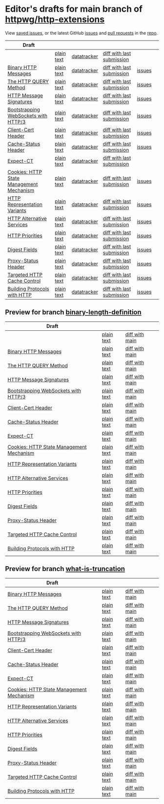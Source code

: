 # Editor's drafts for main branch of [httpwg/http-extensions](https://github.com/httpwg/http-extensions)

View [saved issues](issues.html), or the latest GitHub [issues](https://github.com/httpwg/http-extensions/issues) and [pull requests](https://github.com/httpwg/http-extensions/pulls) in the [repo](https://github.com/httpwg/http-extensions).

| Draft |     |     |     |     |     |
| ----- | --- | --- | --- | --- | --- |
| [](./draft-ietf-httpbis-retrofit.html) | [plain text](./draft-ietf-httpbis-retrofit.txt) | [datatracker](https://datatracker.ietf.org/doc/draft-ietf-httpbis-retrofit) | [diff with last submission](https://www.ietf.org/rfcdiff?url1=draft-ietf-httpbis-retrofit&amp;url2=https://httpwg.github.io/http-extensions/draft-ietf-httpbis-retrofit.txt) |  |
| [Binary HTTP Messages](./draft-ietf-httpbis-binary-message.html) | [plain text](./draft-ietf-httpbis-binary-message.txt) | [datatracker](https://datatracker.ietf.org/doc/draft-ietf-httpbis-binary-message) | [diff with last submission](https://www.ietf.org/rfcdiff?url1=draft-ietf-httpbis-binary-message&amp;url2=https://httpwg.github.io/http-extensions/draft-ietf-httpbis-binary-message.txt) | [issues](https://github.com/httpwg/http-extensions/labels/binary-messages) |
| [The HTTP QUERY Method](./draft-ietf-httpbis-safe-method-w-body.html) | [plain text](./draft-ietf-httpbis-safe-method-w-body.txt) | [datatracker](https://datatracker.ietf.org/doc/draft-ietf-httpbis-safe-method-w-body) | [diff with last submission](https://www.ietf.org/rfcdiff?url1=draft-ietf-httpbis-safe-method-w-body&amp;url2=https://httpwg.github.io/http-extensions/draft-ietf-httpbis-safe-method-w-body.txt) | [issues](https://github.com/httpwg/http-extensions/labels/safe-method-w-body) |
| [HTTP Message Signatures](./draft-ietf-httpbis-message-signatures.html) | [plain text](./draft-ietf-httpbis-message-signatures.txt) | [datatracker](https://datatracker.ietf.org/doc/draft-ietf-httpbis-message-signatures) | [diff with last submission](https://www.ietf.org/rfcdiff?url1=draft-ietf-httpbis-message-signatures&amp;url2=https://httpwg.github.io/http-extensions/draft-ietf-httpbis-message-signatures.txt) | [issues](https://github.com/httpwg/http-extensions/labels/signatures) |
| [Bootstrapping WebSockets with HTTP/3](./draft-ietf-httpbis-h3-websockets.html) | [plain text](./draft-ietf-httpbis-h3-websockets.txt) | [datatracker](https://datatracker.ietf.org/doc/draft-ietf-httpbis-h3-websockets) | [diff with last submission](https://www.ietf.org/rfcdiff?url1=draft-ietf-httpbis-h3-websockets&amp;url2=https://httpwg.github.io/http-extensions/draft-ietf-httpbis-h3-websockets.txt) | [issues](https://github.com/httpwg/http-extensions/labels/h3-websockets) |
| [Client-Cert Header](./draft-ietf-httpbis-client-cert-field.html) | [plain text](./draft-ietf-httpbis-client-cert-field.txt) | [datatracker](https://datatracker.ietf.org/doc/draft-ietf-httpbis-client-cert-field) | [diff with last submission](https://www.ietf.org/rfcdiff?url1=draft-ietf-httpbis-client-cert-field&amp;url2=https://httpwg.github.io/http-extensions/draft-ietf-httpbis-client-cert-field.txt) | [issues](https://github.com/httpwg/http-extensions/labels/client-cert-field) |
| [Cache-Status Header](./draft-ietf-httpbis-cache-header.html) | [plain text](./draft-ietf-httpbis-cache-header.txt) | [datatracker](https://datatracker.ietf.org/doc/draft-ietf-httpbis-cache-header) | [diff with last submission](https://www.ietf.org/rfcdiff?url1=draft-ietf-httpbis-cache-header&amp;url2=https://httpwg.github.io/http-extensions/draft-ietf-httpbis-cache-header.txt) | [issues](https://github.com/httpwg/http-extensions/labels/cache-header) |
| [Expect-CT](./draft-ietf-httpbis-expect-ct.html) | [plain text](./draft-ietf-httpbis-expect-ct.txt) | [datatracker](https://datatracker.ietf.org/doc/draft-ietf-httpbis-expect-ct) | [diff with last submission](https://www.ietf.org/rfcdiff?url1=draft-ietf-httpbis-expect-ct&amp;url2=https://httpwg.github.io/http-extensions/draft-ietf-httpbis-expect-ct.txt) |  |
| [Cookies: HTTP State Management Mechanism](./draft-ietf-httpbis-rfc6265bis.html) | [plain text](./draft-ietf-httpbis-rfc6265bis.txt) | [datatracker](https://datatracker.ietf.org/doc/draft-ietf-httpbis-rfc6265bis) | [diff with last submission](https://www.ietf.org/rfcdiff?url1=draft-ietf-httpbis-rfc6265bis&amp;url2=https://httpwg.github.io/http-extensions/draft-ietf-httpbis-rfc6265bis.txt) | [issues](https://github.com/httpwg/http-extensions/labels/6265bis) |
| [HTTP Representation Variants](./draft-ietf-httpbis-variants.html) | [plain text](./draft-ietf-httpbis-variants.txt) | [datatracker](https://datatracker.ietf.org/doc/draft-ietf-httpbis-variants) | [diff with last submission](https://www.ietf.org/rfcdiff?url1=draft-ietf-httpbis-variants&amp;url2=https://httpwg.github.io/http-extensions/draft-ietf-httpbis-variants.txt) | [issues](https://github.com/httpwg/http-extensions/labels/variants) |
| [HTTP Alternative Services](./draft-ietf-httpbis-rfc7838bis.html) | [plain text](./draft-ietf-httpbis-rfc7838bis.txt) | [datatracker](https://datatracker.ietf.org/doc/draft-ietf-httpbis-rfc7838bis) | [diff with last submission](https://www.ietf.org/rfcdiff?url1=draft-ietf-httpbis-rfc7838bis&amp;url2=https://httpwg.github.io/http-extensions/draft-ietf-httpbis-rfc7838bis.txt) | [issues](https://github.com/httpwg/http-extensions/labels/alt-svc) |
| [HTTP Priorities](./draft-ietf-httpbis-priority.html) | [plain text](./draft-ietf-httpbis-priority.txt) | [datatracker](https://datatracker.ietf.org/doc/draft-ietf-httpbis-priority) | [diff with last submission](https://www.ietf.org/rfcdiff?url1=draft-ietf-httpbis-priority&amp;url2=https://httpwg.github.io/http-extensions/draft-ietf-httpbis-priority.txt) | [issues](https://github.com/httpwg/http-extensions/labels/priorities) |
| [Digest Fields](./draft-ietf-httpbis-digest-headers.html) | [plain text](./draft-ietf-httpbis-digest-headers.txt) | [datatracker](https://datatracker.ietf.org/doc/draft-ietf-httpbis-digest-headers) | [diff with last submission](https://www.ietf.org/rfcdiff?url1=draft-ietf-httpbis-digest-headers&amp;url2=https://httpwg.github.io/http-extensions/draft-ietf-httpbis-digest-headers.txt) | [issues](https://github.com/httpwg/http-extensions/labels/digest-headers) |
| [Proxy-Status Header](./draft-ietf-httpbis-proxy-status.html) | [plain text](./draft-ietf-httpbis-proxy-status.txt) | [datatracker](https://datatracker.ietf.org/doc/draft-ietf-httpbis-proxy-status) | [diff with last submission](https://www.ietf.org/rfcdiff?url1=draft-ietf-httpbis-proxy-status&amp;url2=https://httpwg.github.io/http-extensions/draft-ietf-httpbis-proxy-status.txt) | [issues](https://github.com/httpwg/http-extensions/labels/proxy-status) |
| [Targeted HTTP Cache Control](./draft-ietf-httpbis-targeted-cache-control.html) | [plain text](./draft-ietf-httpbis-targeted-cache-control.txt) | [datatracker](https://datatracker.ietf.org/doc/draft-ietf-httpbis-targeted-cache-control) | [diff with last submission](https://www.ietf.org/rfcdiff?url1=draft-ietf-httpbis-targeted-cache-control&amp;url2=https://httpwg.github.io/http-extensions/draft-ietf-httpbis-targeted-cache-control.txt) | [issues](https://github.com/httpwg/http-extensions/labels/targeted-cc) |
| [Building Protocols with HTTP](./draft-ietf-httpbis-bcp56bis.html) | [plain text](./draft-ietf-httpbis-bcp56bis.txt) | [datatracker](https://datatracker.ietf.org/doc/draft-ietf-httpbis-bcp56bis) | [diff with last submission](https://www.ietf.org/rfcdiff?url1=draft-ietf-httpbis-bcp56bis&amp;url2=https://httpwg.github.io/http-extensions/draft-ietf-httpbis-bcp56bis.txt) | [issues](https://github.com/httpwg/http-extensions/labels/bcp56bis) |

## Preview for branch [binary-length-definition](binary-length-definition)

| Draft |     |     |     |
| ----- | --- | --- | --- |
| [](binary-length-definition/draft-ietf-httpbis-retrofit.html) | [plain text](binary-length-definition/draft-ietf-httpbis-retrofit.txt) | [diff with main](https://www.ietf.org/rfcdiff?url1=https://httpwg.github.io/http-extensions/draft-ietf-httpbis-retrofit.txt&amp;url2=https://httpwg.github.io/http-extensions/binary-length-definition/draft-ietf-httpbis-retrofit.txt) |
| [Binary HTTP Messages](binary-length-definition/draft-ietf-httpbis-binary-message.html) | [plain text](binary-length-definition/draft-ietf-httpbis-binary-message.txt) | [diff with main](https://www.ietf.org/rfcdiff?url1=https://httpwg.github.io/http-extensions/draft-ietf-httpbis-binary-message.txt&amp;url2=https://httpwg.github.io/http-extensions/binary-length-definition/draft-ietf-httpbis-binary-message.txt) |
| [The HTTP QUERY Method](binary-length-definition/draft-ietf-httpbis-safe-method-w-body.html) | [plain text](binary-length-definition/draft-ietf-httpbis-safe-method-w-body.txt) | [diff with main](https://www.ietf.org/rfcdiff?url1=https://httpwg.github.io/http-extensions/draft-ietf-httpbis-safe-method-w-body.txt&amp;url2=https://httpwg.github.io/http-extensions/binary-length-definition/draft-ietf-httpbis-safe-method-w-body.txt) |
| [HTTP Message Signatures](binary-length-definition/draft-ietf-httpbis-message-signatures.html) | [plain text](binary-length-definition/draft-ietf-httpbis-message-signatures.txt) | [diff with main](https://www.ietf.org/rfcdiff?url1=https://httpwg.github.io/http-extensions/draft-ietf-httpbis-message-signatures.txt&amp;url2=https://httpwg.github.io/http-extensions/binary-length-definition/draft-ietf-httpbis-message-signatures.txt) |
| [Bootstrapping WebSockets with HTTP/3](binary-length-definition/draft-ietf-httpbis-h3-websockets.html) | [plain text](binary-length-definition/draft-ietf-httpbis-h3-websockets.txt) | [diff with main](https://www.ietf.org/rfcdiff?url1=https://httpwg.github.io/http-extensions/draft-ietf-httpbis-h3-websockets.txt&amp;url2=https://httpwg.github.io/http-extensions/binary-length-definition/draft-ietf-httpbis-h3-websockets.txt) |
| [Client-Cert Header](binary-length-definition/draft-ietf-httpbis-client-cert-field.html) | [plain text](binary-length-definition/draft-ietf-httpbis-client-cert-field.txt) | [diff with main](https://www.ietf.org/rfcdiff?url1=https://httpwg.github.io/http-extensions/draft-ietf-httpbis-client-cert-field.txt&amp;url2=https://httpwg.github.io/http-extensions/binary-length-definition/draft-ietf-httpbis-client-cert-field.txt) |
| [Cache-Status Header](binary-length-definition/draft-ietf-httpbis-cache-header.html) | [plain text](binary-length-definition/draft-ietf-httpbis-cache-header.txt) | [diff with main](https://www.ietf.org/rfcdiff?url1=https://httpwg.github.io/http-extensions/draft-ietf-httpbis-cache-header.txt&amp;url2=https://httpwg.github.io/http-extensions/binary-length-definition/draft-ietf-httpbis-cache-header.txt) |
| [Expect-CT](binary-length-definition/draft-ietf-httpbis-expect-ct.html) | [plain text](binary-length-definition/draft-ietf-httpbis-expect-ct.txt) | [diff with main](https://www.ietf.org/rfcdiff?url1=https://httpwg.github.io/http-extensions/draft-ietf-httpbis-expect-ct.txt&amp;url2=https://httpwg.github.io/http-extensions/binary-length-definition/draft-ietf-httpbis-expect-ct.txt) |
| [Cookies: HTTP State Management Mechanism](binary-length-definition/draft-ietf-httpbis-rfc6265bis.html) | [plain text](binary-length-definition/draft-ietf-httpbis-rfc6265bis.txt) | [diff with main](https://www.ietf.org/rfcdiff?url1=https://httpwg.github.io/http-extensions/draft-ietf-httpbis-rfc6265bis.txt&amp;url2=https://httpwg.github.io/http-extensions/binary-length-definition/draft-ietf-httpbis-rfc6265bis.txt) |
| [HTTP Representation Variants](binary-length-definition/draft-ietf-httpbis-variants.html) | [plain text](binary-length-definition/draft-ietf-httpbis-variants.txt) | [diff with main](https://www.ietf.org/rfcdiff?url1=https://httpwg.github.io/http-extensions/draft-ietf-httpbis-variants.txt&amp;url2=https://httpwg.github.io/http-extensions/binary-length-definition/draft-ietf-httpbis-variants.txt) |
| [HTTP Alternative Services](binary-length-definition/draft-ietf-httpbis-rfc7838bis.html) | [plain text](binary-length-definition/draft-ietf-httpbis-rfc7838bis.txt) | [diff with main](https://www.ietf.org/rfcdiff?url1=https://httpwg.github.io/http-extensions/draft-ietf-httpbis-rfc7838bis.txt&amp;url2=https://httpwg.github.io/http-extensions/binary-length-definition/draft-ietf-httpbis-rfc7838bis.txt) |
| [HTTP Priorities](binary-length-definition/draft-ietf-httpbis-priority.html) | [plain text](binary-length-definition/draft-ietf-httpbis-priority.txt) | [diff with main](https://www.ietf.org/rfcdiff?url1=https://httpwg.github.io/http-extensions/draft-ietf-httpbis-priority.txt&amp;url2=https://httpwg.github.io/http-extensions/binary-length-definition/draft-ietf-httpbis-priority.txt) |
| [Digest Fields](binary-length-definition/draft-ietf-httpbis-digest-headers.html) | [plain text](binary-length-definition/draft-ietf-httpbis-digest-headers.txt) | [diff with main](https://www.ietf.org/rfcdiff?url1=https://httpwg.github.io/http-extensions/draft-ietf-httpbis-digest-headers.txt&amp;url2=https://httpwg.github.io/http-extensions/binary-length-definition/draft-ietf-httpbis-digest-headers.txt) |
| [Proxy-Status Header](binary-length-definition/draft-ietf-httpbis-proxy-status.html) | [plain text](binary-length-definition/draft-ietf-httpbis-proxy-status.txt) | [diff with main](https://www.ietf.org/rfcdiff?url1=https://httpwg.github.io/http-extensions/draft-ietf-httpbis-proxy-status.txt&amp;url2=https://httpwg.github.io/http-extensions/binary-length-definition/draft-ietf-httpbis-proxy-status.txt) |
| [Targeted HTTP Cache Control](binary-length-definition/draft-ietf-httpbis-targeted-cache-control.html) | [plain text](binary-length-definition/draft-ietf-httpbis-targeted-cache-control.txt) | [diff with main](https://www.ietf.org/rfcdiff?url1=https://httpwg.github.io/http-extensions/draft-ietf-httpbis-targeted-cache-control.txt&amp;url2=https://httpwg.github.io/http-extensions/binary-length-definition/draft-ietf-httpbis-targeted-cache-control.txt) |
| [Building Protocols with HTTP](binary-length-definition/draft-ietf-httpbis-bcp56bis.html) | [plain text](binary-length-definition/draft-ietf-httpbis-bcp56bis.txt) | [diff with main](https://www.ietf.org/rfcdiff?url1=https://httpwg.github.io/http-extensions/draft-ietf-httpbis-bcp56bis.txt&amp;url2=https://httpwg.github.io/http-extensions/binary-length-definition/draft-ietf-httpbis-bcp56bis.txt) |

## Preview for branch [what-is-truncation](what-is-truncation)

| Draft |     |     |     |
| ----- | --- | --- | --- |
| [Binary HTTP Messages](what-is-truncation/draft-ietf-httpbis-binary-message.html) | [plain text](what-is-truncation/draft-ietf-httpbis-binary-message.txt) | [diff with main](https://www.ietf.org/rfcdiff?url1=https://httpwg.github.io/http-extensions/draft-ietf-httpbis-binary-message.txt&amp;url2=https://httpwg.github.io/http-extensions/what-is-truncation/draft-ietf-httpbis-binary-message.txt) |
| [The HTTP QUERY Method](what-is-truncation/draft-ietf-httpbis-safe-method-w-body.html) | [plain text](what-is-truncation/draft-ietf-httpbis-safe-method-w-body.txt) | [diff with main](https://www.ietf.org/rfcdiff?url1=https://httpwg.github.io/http-extensions/draft-ietf-httpbis-safe-method-w-body.txt&amp;url2=https://httpwg.github.io/http-extensions/what-is-truncation/draft-ietf-httpbis-safe-method-w-body.txt) |
| [HTTP Message Signatures](what-is-truncation/draft-ietf-httpbis-message-signatures.html) | [plain text](what-is-truncation/draft-ietf-httpbis-message-signatures.txt) | [diff with main](https://www.ietf.org/rfcdiff?url1=https://httpwg.github.io/http-extensions/draft-ietf-httpbis-message-signatures.txt&amp;url2=https://httpwg.github.io/http-extensions/what-is-truncation/draft-ietf-httpbis-message-signatures.txt) |
| [Bootstrapping WebSockets with HTTP/3](what-is-truncation/draft-ietf-httpbis-h3-websockets.html) | [plain text](what-is-truncation/draft-ietf-httpbis-h3-websockets.txt) | [diff with main](https://www.ietf.org/rfcdiff?url1=https://httpwg.github.io/http-extensions/draft-ietf-httpbis-h3-websockets.txt&amp;url2=https://httpwg.github.io/http-extensions/what-is-truncation/draft-ietf-httpbis-h3-websockets.txt) |
| [Client-Cert Header](what-is-truncation/draft-ietf-httpbis-client-cert-field.html) | [plain text](what-is-truncation/draft-ietf-httpbis-client-cert-field.txt) | [diff with main](https://www.ietf.org/rfcdiff?url1=https://httpwg.github.io/http-extensions/draft-ietf-httpbis-client-cert-field.txt&amp;url2=https://httpwg.github.io/http-extensions/what-is-truncation/draft-ietf-httpbis-client-cert-field.txt) |
| [Cache-Status Header](what-is-truncation/draft-ietf-httpbis-cache-header.html) | [plain text](what-is-truncation/draft-ietf-httpbis-cache-header.txt) | [diff with main](https://www.ietf.org/rfcdiff?url1=https://httpwg.github.io/http-extensions/draft-ietf-httpbis-cache-header.txt&amp;url2=https://httpwg.github.io/http-extensions/what-is-truncation/draft-ietf-httpbis-cache-header.txt) |
| [Expect-CT](what-is-truncation/draft-ietf-httpbis-expect-ct.html) | [plain text](what-is-truncation/draft-ietf-httpbis-expect-ct.txt) | [diff with main](https://www.ietf.org/rfcdiff?url1=https://httpwg.github.io/http-extensions/draft-ietf-httpbis-expect-ct.txt&amp;url2=https://httpwg.github.io/http-extensions/what-is-truncation/draft-ietf-httpbis-expect-ct.txt) |
| [Cookies: HTTP State Management Mechanism](what-is-truncation/draft-ietf-httpbis-rfc6265bis.html) | [plain text](what-is-truncation/draft-ietf-httpbis-rfc6265bis.txt) | [diff with main](https://www.ietf.org/rfcdiff?url1=https://httpwg.github.io/http-extensions/draft-ietf-httpbis-rfc6265bis.txt&amp;url2=https://httpwg.github.io/http-extensions/what-is-truncation/draft-ietf-httpbis-rfc6265bis.txt) |
| [HTTP Representation Variants](what-is-truncation/draft-ietf-httpbis-variants.html) | [plain text](what-is-truncation/draft-ietf-httpbis-variants.txt) | [diff with main](https://www.ietf.org/rfcdiff?url1=https://httpwg.github.io/http-extensions/draft-ietf-httpbis-variants.txt&amp;url2=https://httpwg.github.io/http-extensions/what-is-truncation/draft-ietf-httpbis-variants.txt) |
| [HTTP Alternative Services](what-is-truncation/draft-ietf-httpbis-rfc7838bis.html) | [plain text](what-is-truncation/draft-ietf-httpbis-rfc7838bis.txt) | [diff with main](https://www.ietf.org/rfcdiff?url1=https://httpwg.github.io/http-extensions/draft-ietf-httpbis-rfc7838bis.txt&amp;url2=https://httpwg.github.io/http-extensions/what-is-truncation/draft-ietf-httpbis-rfc7838bis.txt) |
| [HTTP Priorities](what-is-truncation/draft-ietf-httpbis-priority.html) | [plain text](what-is-truncation/draft-ietf-httpbis-priority.txt) | [diff with main](https://www.ietf.org/rfcdiff?url1=https://httpwg.github.io/http-extensions/draft-ietf-httpbis-priority.txt&amp;url2=https://httpwg.github.io/http-extensions/what-is-truncation/draft-ietf-httpbis-priority.txt) |
| [Digest Fields](what-is-truncation/draft-ietf-httpbis-digest-headers.html) | [plain text](what-is-truncation/draft-ietf-httpbis-digest-headers.txt) | [diff with main](https://www.ietf.org/rfcdiff?url1=https://httpwg.github.io/http-extensions/draft-ietf-httpbis-digest-headers.txt&amp;url2=https://httpwg.github.io/http-extensions/what-is-truncation/draft-ietf-httpbis-digest-headers.txt) |
| [Proxy-Status Header](what-is-truncation/draft-ietf-httpbis-proxy-status.html) | [plain text](what-is-truncation/draft-ietf-httpbis-proxy-status.txt) | [diff with main](https://www.ietf.org/rfcdiff?url1=https://httpwg.github.io/http-extensions/draft-ietf-httpbis-proxy-status.txt&amp;url2=https://httpwg.github.io/http-extensions/what-is-truncation/draft-ietf-httpbis-proxy-status.txt) |
| [Targeted HTTP Cache Control](what-is-truncation/draft-ietf-httpbis-targeted-cache-control.html) | [plain text](what-is-truncation/draft-ietf-httpbis-targeted-cache-control.txt) | [diff with main](https://www.ietf.org/rfcdiff?url1=https://httpwg.github.io/http-extensions/draft-ietf-httpbis-targeted-cache-control.txt&amp;url2=https://httpwg.github.io/http-extensions/what-is-truncation/draft-ietf-httpbis-targeted-cache-control.txt) |
| [Building Protocols with HTTP](what-is-truncation/draft-ietf-httpbis-bcp56bis.html) | [plain text](what-is-truncation/draft-ietf-httpbis-bcp56bis.txt) | [diff with main](https://www.ietf.org/rfcdiff?url1=https://httpwg.github.io/http-extensions/draft-ietf-httpbis-bcp56bis.txt&amp;url2=https://httpwg.github.io/http-extensions/what-is-truncation/draft-ietf-httpbis-bcp56bis.txt) |

